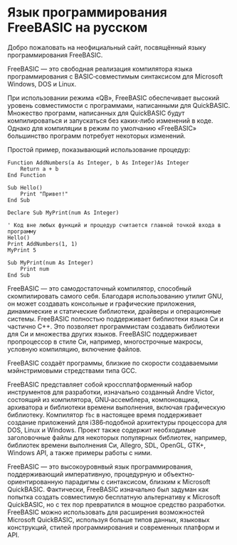 ﻿<title>Язык программирования FreeBASIC на русском</title>
<meta name="description" content="Статьи по программированию на языке FreeBASIC, технические статьи, документации, примеры кода FreeBASIC, исходники, библиотеки" />
<meta name="keywords" content="FreeBASIC, WinAPI, программирование, статьи, исходники, библиотеки" />
	

# Язык программирования FreeBASIC на русском

Добро пожаловать на неофициальный сайт, посвящённый языку программирования FreeBASIC.

FreeBASIC — это свободная реализация компилятора языка программирования с BASIC‐совместимым синтаксисом для Microsoft Windows, DOS и Linux.

При использовании режима «QB», FreeBASIC обеспечивает высокий уровень совместимости с программами, написанными для QuickBASIC. Множество программ, написанных для QuickBASIC будут компилироваться и запускаться без каких‐либо изменений в коде. Однако для компиляции в режим по умолчанию «FreeBASIC» большинство программ потребует некоторых изменений.

Простой пример, показывающий использование процедур:

```FreeBASIC
Function AddNumbers(a As Integer, b As Integer)As Integer
	Return a + b
End Function

Sub Hello()
	Print "Привет!"
End Sub

Declare Sub MyPrint(num As Integer)

' Код вне любых функций и процедур считается главной точкой входа в программу
Hello()
Print AddNumbers(1, 1)
MyPrint 5

Sub MyPrint(num As Integer)
	Print num
End Sub
```

FreeBASIC — это самодостаточный компилятор, способный скомпилировать самого себя. Благодаря использованию утилит GNU, он может создавать консольные и графические приложения, динамические и статические библиотеки, драйверы и операционные системы. FreeBASIC полностью поддерживает библиотеки языка Си и частично C++. Это позволяет программистам создавать библиотеки для Си и множества других языков. FreeBASIC поддерживает пропроцессор в стиле Си, например, многострочные макросы, условную компиляцию, включение файлов.

FreeBASIC создаёт программы, близкие по скорости создаваемыми мэйнстримовыми стредствами типа GCC.

FreeBASIC представляет собой кроссплатформенный набор инструментов для разработки, изначально созданный Andre Victor, состоящий из компилятора, GNU‐ассемблера, компоновщика, архиватора и библиотеки времени выполнения, включая графическую библиотеку. Компилятор `fbc` в настоящее время поддерживает создание приложений для i386‐подобной архитектуры процессора для DOS, Linux и Windows. Проект также содержит необходимые заголовочные файлы для некоторых популярных библиотек, например, библиотек времени выполнения Си, Allegro, SDL, OpenGL, GTK+, Windows API, а также примеры работы с ними.

FreeBASIC — это высокоуровнвый язык программирования, поддерживающий императивную, процедурную и объектно‐ориентированную  парадигмы  с синтаксисом, близким к Microsoft QuickBASIC. Фактически, FreeBASIC изначально был задуман как попытка создать совместимую бесплатную альтернативу к Microsoft QuickBASIC, но с тех пор превратился в мощное средство разработки. FreeBASIC можно использовать для расширения возможностей Microsoft QuickBASIC, используя больше типов данных, языковых конструкций, стилей программирования и современных платформ и API.
